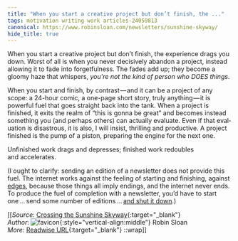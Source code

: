 ```yaml
---
title: "When you start a creative project but don’t finish, the ..."
tags: motivation writing work articles-24059813
canonical: https://www.robinsloan.com/newsletters/sunshine-skyway/
hide_title: true
---
```


When you start a creative project but don’t finish, the expe­ri­ence drags you down. Worst of all is when you never deci­sively abandon a project, instead allowing it to fade into forgetfulness. The fades add up; they become a gloomy haze that whispers, *you’re not the kind of person who DOES things*.

When you start and finish, by contrast — and it can be a project of any scope: a 24-hour comic, a one-page short story, truly anything — it is powerful fuel that goes straight back into the tank. When a project is finished, it exits the realm of “this is gonna be great” and becomes instead something you (and perhaps others) can actually evaluate. Even if that eval­u­a­tion is disastrous, it is also, I will insist, thrilling and productive. A project finished is the pump of a piston, preparing the engine for the next one.

Unfinished work drags and depresses; finished work redoubles and accelerates.

(I ought to clarify: sending an edition of a newsletter does not provide this fuel. The internet works against the feeling of starting and finishing, against [edges](https://craigmod.com/essays/books_experiences_edges/), because those things all imply endings, and the internet never ends. To produce the fuel of comple­tion with a newsletter, you’d have to start one … send some number of editions … [and shut it down](https://www.robinsloan.com/notes/newsletter-seasons/).)


[[_Source_: [Crossing the Sunshine Skyway](https://www.robinsloan.com/newsletters/sunshine-skyway/){:target="_blank"}<br>
_Author_: ![favicon](https://s2.googleusercontent.com/s2/favicons?domain=www.robinsloan.com){:style="vertical-align:middle"} Robin Sloan<br>
_More_: [Readwise URL](https://readwise.io/open/470414314){:target="_blank"}
::wrap]]